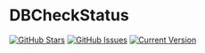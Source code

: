 # DBCheckStatus

[![GitHub Stars](https://img.shields.io/github/stars/mhorger/DBCheckStatus.svg)](https://github.com/mhorger/DBCheckStatus/stargazers) [![GitHub Issues](https://img.shields.io/github/issues/mhorger/DBCheckStatus.svg)](https://github.com/mhorger/DBCheckStatus/issues) [![Current Version](https://img.shields.io/badge/version-1.0.1-green.svg)](https://github.com/mhorger/DBCheckStatus)
